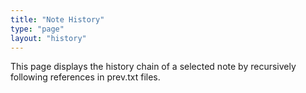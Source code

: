 ```yaml
---
title: "Note History"
type: "page"
layout: "history"
---
```


This page displays the history chain of a selected note by recursively following references in prev.txt files.

